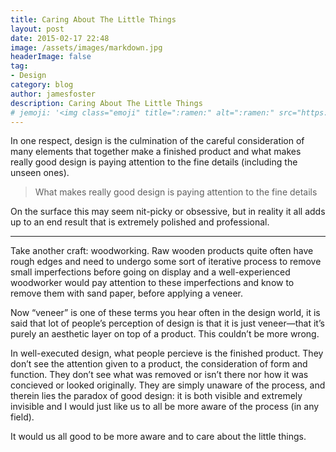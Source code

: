 ```yaml
---
title: Caring About The Little Things
layout: post
date: 2015-02-17 22:48
image: /assets/images/markdown.jpg
headerImage: false
tag:
- Design
category: blog
author: jamesfoster
description: Caring About The Little Things
# jemoji: '<img class="emoji" title=":ramen:" alt=":ramen:" src="https://assets.github.com/images/icons/emoji/unicode/1f35c.png" height="20" width="20" align="absmiddle">'
---
```


In one respect, design is the culmination of the careful consideration of many elements that together make a finished product and what makes really good design is paying attention to the fine details (including the unseen ones).

> What makes really good design is paying attention to the fine details

On the surface this may seem nit-picky or obsessive, but in reality it all adds up to an end result that is extremely polished and professional.

<hr>

Take another craft: woodworking. Raw wooden products quite often have rough edges and need to undergo some sort of iterative process to remove small imperfections before going on display and a well-experienced woodworker would pay attention to these imperfections and know to remove them with sand paper, before applying a veneer.

Now “veneer” is one of these terms you hear often in the design world, it is said that lot of people’s perception of design is that it is just veneer—that it’s purely an aesthetic layer on top of a product. This couldn’t be more wrong.

In well-executed design, what people percieve is the finished product. They don’t see the attention given to a product, the consideration of form and function. They don’t see what was removed or isn’t there nor how it was concieved or looked originally. They are simply unaware of the process, and therein lies the paradox of good design: it is both visible and extremely invisible and I would just like us to all be more aware of the process (in any field).

It would us all good to be more aware and to care about the little things.
